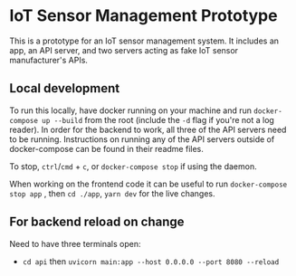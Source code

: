 # IoT Sensor Management Prototype

This is a prototype for an IoT sensor management system. It includes an app, an API server, and two servers acting as fake IoT sensor manufacturer's APIs.

## Local development

To run this locally, have docker running on your machine and run `docker-compose up --build` from the root (include the `-d` flag if you're not a log reader). In order for the backend to work, all three of the API servers need to be running. Instructions on running any of the API servers outside of docker-compose can be found in their readme files.

To stop, `ctrl`/`cmd` + `c`, or `docker-compose stop` if using the daemon.

When working on the frontend code it can be useful to run `docker-compose stop app` , then `cd ./app`, `yarn dev` for the live changes.

## For backend reload on change

Need to have three terminals open:

- `cd api` then `uvicorn main:app --host 0.0.0.0 --port 8080 --reload`
